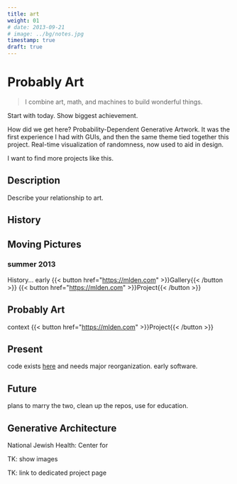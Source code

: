 ```yaml
---
title: art
weight: 01
# date: 2013-09-21
# image: ../bg/notes.jpg
timestamp: true
draft: true
---
```


# Probably Art

> I combine art, math, and machines to build wonderful things.

Start with today.
Show biggest achievement.

How did we get here?
Probability-Dependent Generative Artwork.
It was the first experience I had with GUIs, and then the same theme tied together this project. Real-time visualization of randomness, now used to aid in design.

I want to find more projects like this.

## Description
Describe your relationship to art.

## History
## Moving Pictures
### summer 2013

History... early
{{< button href="https://mlden.com" >}}Gallery{{< /button >}}
{{< button href="https://mlden.com" >}}Project{{< /button >}}

## Probably Art
context
{{< button href="https://mlden.com" >}}Project{{< /button >}}

## Present
code exists [here]() and needs major reorganization. early software.

## Future
plans to marry the two, clean up the repos, use for education.
## Generative Architecture

National Jewish Health: Center for 

TK: show images

TK: link to dedicated project page
